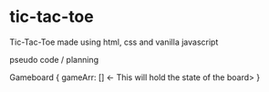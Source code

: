 # tic-tac-toe
Tic-Tac-Toe made using html, css and vanilla javascript



pseudo code / planning

Gameboard {
    gameArr: [] <- This will hold the state of the board>
}